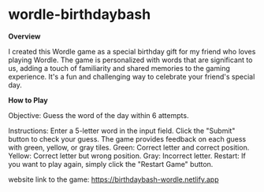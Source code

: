 # wordle-birthdaybash

**Overview**

I created this Wordle game as a special birthday gift for my friend who loves playing Wordle. The game is personalized with words that are significant to us, adding a touch of familiarity and shared memories to the gaming experience. It's a fun and challenging way to celebrate your friend's special day.

**How to Play**

Objective: Guess the word of the day within 6 attempts.

Instructions:
Enter a 5-letter word in the input field.
Click the "Submit" button to check your guess.
The game provides feedback on each guess with green, yellow, or gray tiles.
Green: Correct letter and correct position.
Yellow: Correct letter but wrong position.
Gray: Incorrect letter.
Restart: If you want to play again, simply click the "Restart Game" button.

website link to the game: https://birthdaybash-wordle.netlify.app
